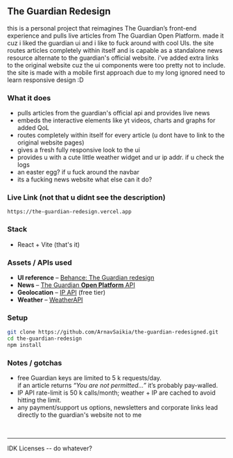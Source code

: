 ## The Guardian Redesign

this is a personal project that reimagines The Guardian’s front-end experience and pulls live articles from The Guardian Open Platform. made it cuz i liked the guardian ui and i like to fuck around with cool UIs. the site routes articles completely within itself and is capable as a standalone news resource alternate to the guardian's official website. i've added extra links to the original website cuz the ui components were too pretty not to include. the site is made with a mobile first approach due to my long ignored need to learn responsive design :D

### What it does

* pulls articles from the guardian's official api and provides live news
* embeds the interactive elements like yt videos, charts and graphs for added QoL
* routes completely within itself for every article (u dont have to link to the original website pages)
* gives a fresh fully responsive look to the ui
* provides u with a cute little weather widget and ur ip addr. if u check the logs
* an easter egg? if u fuck around the navbar
* its a fucking news website what else can it do?

### Live Link (not that u didnt see the description)

```text
https://the-guardian-redesign.vercel.app
```

### Stack

* React + Vite (that's it)

### Assets / APIs used

* **UI reference** – [Behance: The Guardian redesign](https://www.behance.net/gallery/223488419/The-Guardian)  
* **News** – [The Guardian **Open Platform** API](https://open-platform.theguardian.com/) 
* **Geolocation** – [IP API](`https://ipapi.co/json/`) (free tier)  
* **Weather** – [WeatherAPI](https://www.weatherapi.com/)

### Setup

```bash
git clone https://github.com/ArnavSaikia/the-guardian-redesigned.git
cd the-guardian-redesign
npm install
```

### Notes / gotchas

* free Guardian keys are limited to 5 k requests/day.  
  if an article returns *“You are not permitted…”* it’s probably pay-walled.
* IP API rate-limit is 50 k calls/month; weather + IP are cached to avoid hitting the limit.
* any payment/support us options, newsletters and corporate links lead directly to the guardian's website not to me

<br>

---

IDK Licenses -- do whatever?